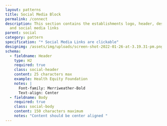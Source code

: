 ```yaml
---
layout: patterns
title: Social Media Block
permalink: /connect
description: This section contains the establishments logo, header, description,
  and social media links
parent: social
category: pattern
specification: "* Social Media Links are clickable"
designimg: /assets/img/uploads/screen-shot-2022-01-26-at-3.19.31-pm.png
schema:
  - fieldname: Header
    type: H2
    required: true
    class: social-header
    content: 25 characters max
    example: Health Equity Foundation
    notes: |
      Font-family: Merriweather-Bold 
      Text-align: Center 
  - fieldname: Body
    required: true
    class: social-body
    content: 150 characters maximum
    notes: "Content should be center aligned "
---
```

